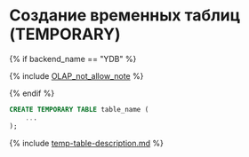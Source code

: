 # Создание временных таблиц (TEMPORARY)

{% if backend_name == "YDB" %}

{% include [OLAP_not_allow_note](../../../../_includes/not_allow_for_olap_note.md) %}

{% endif %}

```sql
CREATE TEMPORARY TABLE table_name (
    ...
);
```

{% include [temp-table-description.md](../../../../_includes/temp-table-description.md) %}